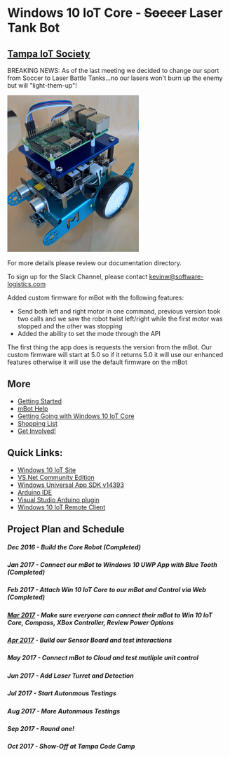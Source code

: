 # Windows 10 IoT Core - ~~Soccer~~ Laser Tank Bot
## [Tampa IoT Society](https://www.meetup.com/Tampa-Bay-NET-Microframeworks-Developer-Group)

BREAKING NEWS: As of the last meeting we decided to change our sport from Soccer to Laser Battle Tanks...no our lasers won't burn up the enemy but will "light-them-up"!

![Alt](Documentation/mBot.png)

For more details please review our documentation directory.

To sign up for the Slack Channel, please contact kevinw@software-logistics.com

Added custom firmware for mBot with the following features:
* Send both left and right motor in one command, previous version took two calls and we saw the robot twist left/right while the first motor was stopped and the other was stopping
* Added the ability to set the mode through the API

The first thing the app does is requests the version from the mBot.  Our custom firmware will start at 5.0 so if it returns 5.0 it will use our enhanced features otherwise it will use the default firmware on the mBot 

## More
* [Getting Started](GettingStarted.md)
* [mBot Help](mBotInstructions.md)
* [Getting Going with Windows 10 IoT Core](ConnectWinIoT.md)
* [Shopping List](PartsList.md)
* [Get Involved!](HelpWanted.md)

## Quick Links:

* [Windows 10 IoT Site](https://developer.microsoft.com/en-us/windows/iot/GetStarted)
* [VS.Net Community Edition](https://download.microsoft.com/download/D/2/3/D23F4D0F-BA2D-4600-8725-6CCECEA05196/vs_community_ENU.exe)
* [Windows Universal App SDK v14393](https://download.microsoft.com/download/C/D/8/CD8533F8-5324-4D30-824C-B834C5AD51F9/standalonesdk/sdksetup.exe)
* [Arduino IDE](https://www.microsoft.com/en-us/store/p/arduino-ide/9nblggh4rsd8) 
* [Visual Studio Arduino plugin](https://visualstudiogallery.msdn.microsoft.com/069a905d-387d-4415-bc37-665a5ac9caba/file/208854/78/Visual.Micro.Arduino.Studio.vsix)
* [Windows 10 IoT Remote Client](https://www.microsoft.com/en-us/store/p/windows-iot-remote-client/9nblggh5mnxz)

## Project Plan and Schedule

##### Dec 2016 - Build the Core Robot (Completed)
##### Jan 2017 - Connect our mBot to Windows 10 UWP App with Blue Tooth (Completed)
##### Feb 2017 - Attach Win 10 IoT Core to our mBot and Control via Web (Completed)
##### [Mar 2017](March2017Goals.md) - Make sure everyone can connect their mBot to Win 10 IoT Core, Compass, XBox Controller, Review Power Options
##### [Apr 2017](April2017Goals.md) - Build our Sensor Board and test interactions
##### May 2017 - Connect mBot to Cloud and test mutliple unit control
##### Jun 2017 - Add Laser Turret and Detection
##### Jul 2017 - Start Autonmous Testings
##### Aug 2017 - More Autonmous Testings
##### Sep 2017 - Round one!
##### Oct 2017 - Show-Off at Tampa Code Camp